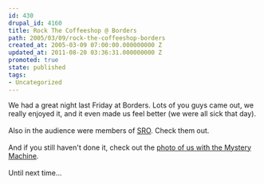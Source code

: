 ```yaml
---
id: 430
drupal_id: 4160
title: Rock The Coffeeshop @ Borders
path: 2005/03/09/rock-the-coffeeshop-borders
created_at: 2005-03-09 07:00:00.000000000 Z
updated_at: 2011-08-20 03:36:31.000000000 Z
promoted: true
state: published
tags:
- Uncategorized
---
```

We had a great night last Friday at Borders. Lots of you guys came out, we really enjoyed it, and it even made us feel better (we were all sick that day).<br /><br />Also in the audience were members of <a href="http://www.srorocks.com/">SRO</a>. Check them out.<br /><br />And if you still haven't done it, check out the <a href="http://www.reddingbrothers.com/photos/">photo of us with the Mystery Machine</a>.<br /><br />Until next time...
